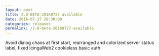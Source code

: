 ```yaml
---
layout: post
title: 2.0 BETA-20160727 available
date: 2016-07-27 20:30:00
categories: releases
permalink: /2-0-beta-20160727-available
---
```


Avoid dialog chaos at first start, rearranged and colorized server status label, fixed IcingaWeb2 cookieless basic auth


